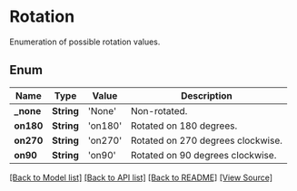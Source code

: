 ﻿# Rotation
Enumeration of possible rotation values.

## Enum
Name | Type | Value | Description
------------ | ------------- | ------------- | -------------
**_none** | **String** | 'None' | Non-rotated.
**on180** | **String** | 'on180' | Rotated on 180 degrees.
**on270** | **String** | 'on270' | Rotated on 270 degrees clockwise.
**on90** | **String** | 'on90' | Rotated on 90 degrees clockwise.

[[Back to Model list]](../README.md#documentation-for-models) [[Back to API list]](../README.md#documentation-for-api-endpoints) [[Back to README]](../README.md) [[View Source]](../AsposePdfCloud/Models/Rotation.swift)

